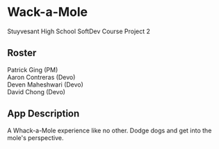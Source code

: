 # Wack-a-Mole
Stuyvesant High School SoftDev Course Project 2<br>

## Roster
Patrick Ging (PM)<br>
Aaron Contreras (Devo)<br>
Deven Maheshwari (Devo)<br>
David Chong (Devo)

## App Description
A Whack-a-Mole experience like no other. Dodge dogs and get into the mole's perspective. 
